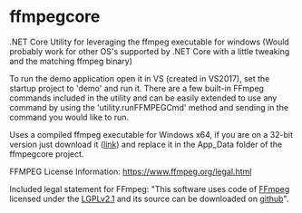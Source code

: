 # ffmpegcore
.NET Core Utility for leveraging the ffmpeg executable for windows (Would probably work for other OS's supported by .NET Core with a little tweaking and the matching ffmpeg binary)

To run the demo application open it in VS (created in VS2017), set the startup project to 'demo' and run it. There are a few built-in FFmpeg commands included in the utility and can be easily extended to use any command by using the 'utility.runFFMPEGCmd' method and sending in the command you would like to run.

Uses a compiled ffmpeg executable for Windows x64, if you are on a 32-bit version just download it (<a href="https://www.ffmpeg.org/download.html" target="_blank">link</a>) and replace it in the App_Data folder of the ffmpegcore project.

FFMPEG License Information: https://www.ffmpeg.org/legal.html

Included legal statement for FFmpeg: "This software uses code of <a href=http://ffmpeg.org>FFmpeg</a> licensed under the <a href=http://www.gnu.org/licenses/old-licenses/lgpl-2.1.html>LGPLv2.1</a> and its source can be downloaded on <a href="https://github.com/justin-glorvigen/ffmpegcore" target="_blank">github</a>".
